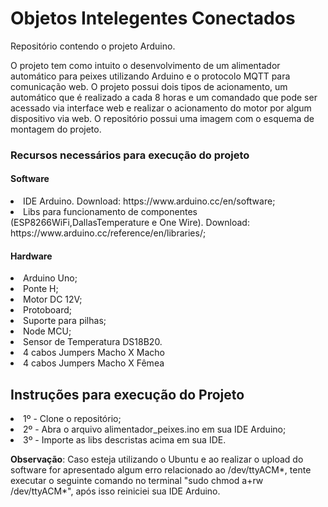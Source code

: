 # Objetos Intelegentes Conectados 
Repositório contendo o projeto Arduino.

O projeto tem como intuito o desenvolvimento de um alimentador automático para peixes utilizando Arduino e o protocolo MQTT para comunicação web. O projeto possui dois tipos de acionamento, um automático que é realizado a cada 8 horas e um comandado que pode ser acessado via interface web e realizar o acionamento do motor por algum dispositivo via web. O repositório possui uma imagem com o esquema de montagem do projeto.

<h3>Recursos necessários para execução do projeto</h3>

<h4>Software</h4>
<li>IDE Arduino. Download: https://www.arduino.cc/en/software;</li>
<li>Libs para funcionamento de componentes (ESP8266WiFi,DallasTemperature e One Wire). Download: https://www.arduino.cc/reference/en/libraries/;</li>

<h4>Hardware</h4>
<li>Arduino Uno;</li>
<li>Ponte H;</li>
<li>Motor DC 12V;</li>
<li>Protoboard;</li>
<li>Suporte para pilhas;</li>
<li>Node MCU;</li>
<li>Sensor de Temperatura DS18B20.</li>
<li>4 cabos Jumpers Macho X Macho</li>
<li>4 cabos Jumpers Macho X Fêmea</li>


<h2>Instruções para execução do Projeto</h2>

<li>1º - Clone o repositório;</li>
<li>2º - Abra o arquivo alimentador_peixes.ino em sua IDE Arduino;</li>
<li>3º - Importe as libs descristas acima em sua IDE. </li>

<strong>Observação</strong>: Caso esteja utilizando o Ubuntu e ao realizar o upload do software for apresentado algum erro relacionado ao /dev/ttyACM*, tente executar o seguinte comando no terminal "sudo chmod a+rw /dev/ttyACM*", após isso reiniciei sua IDE Arduino.
